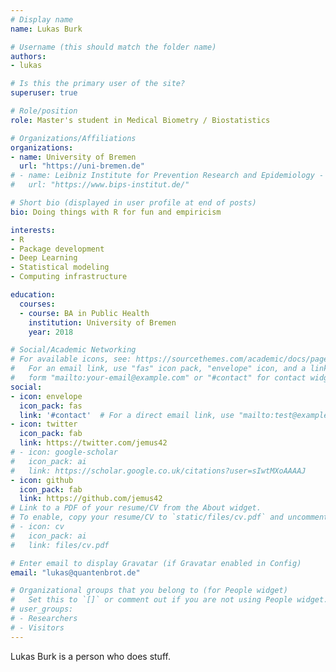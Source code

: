 ```yaml
---
# Display name
name: Lukas Burk

# Username (this should match the folder name)
authors:
- lukas

# Is this the primary user of the site?
superuser: true

# Role/position
role: Master's student in Medical Biometry / Biostatistics

# Organizations/Affiliations
organizations:
- name: University of Bremen
  url: "https://uni-bremen.de"
# - name: Leibniz Institute for Prevention Research and Epidemiology - BIPS
#   url: "https://www.bips-institut.de/"

# Short bio (displayed in user profile at end of posts)
bio: Doing things with R for fun and empiricism

interests:
- R
- Package development
- Deep Learning
- Statistical modeling
- Computing infrastructure

education:
  courses:
  - course: BA in Public Health
    institution: University of Bremen
    year: 2018

# Social/Academic Networking
# For available icons, see: https://sourcethemes.com/academic/docs/page-builder/#icons
#   For an email link, use "fas" icon pack, "envelope" icon, and a link in the
#   form "mailto:your-email@example.com" or "#contact" for contact widget.
social:
- icon: envelope
  icon_pack: fas
  link: '#contact'  # For a direct email link, use "mailto:test@example.org".
- icon: twitter
  icon_pack: fab
  link: https://twitter.com/jemus42
# - icon: google-scholar
#   icon_pack: ai
#   link: https://scholar.google.co.uk/citations?user=sIwtMXoAAAAJ
- icon: github
  icon_pack: fab
  link: https://github.com/jemus42
# Link to a PDF of your resume/CV from the About widget.
# To enable, copy your resume/CV to `static/files/cv.pdf` and uncomment the lines below.
# - icon: cv
#   icon_pack: ai
#   link: files/cv.pdf

# Enter email to display Gravatar (if Gravatar enabled in Config)
email: "lukas@quantenbrot.de"

# Organizational groups that you belong to (for People widget)
#   Set this to `[]` or comment out if you are not using People widget.
# user_groups:
# - Researchers
# - Visitors
---
```


Lukas Burk is a person who does stuff.
